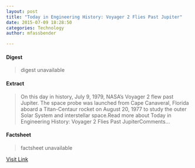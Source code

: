 ```yaml
---
layout: post
title: "Today in Engineering History: Voyager 2 Flies Past Jupiter"
date: 2015-07-09 18:28:50
categories: Technology
author: mfassbender

---
```



#### Digest
>digest unavailable

#### Extract
>On this day in history, July 9, 1979, NASA’s Voyager 2 flew past Jupiter. The space probe was launched from Cape Canaveral, Florida aboard a Titan-Centaur rocket on August 20, 1977 to study the outer Solar System and interstellar space.Read more about Today in Engineering History: Voyager 2 Flies Past JupiterComments...

#### Factsheet
>factsheet unavailable

[Visit Link](http://www.pddnet.com/blogs/2015/07/today-engineering-history-voyager-2-flies-past-jupiter)


